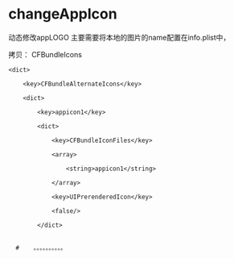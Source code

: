 # changeAppIcon
动态修改appLOGO 主要需要将本地的图片的name配置在info.plist中，

拷贝：
 <key>CFBundleIcons</key>
 
    <dict>
    
        <key>CFBundleAlternateIcons</key>
        
        <dict>
        
            <key>appicon1</key>
            
            <dict>
            
                <key>CFBundleIconFiles</key>
                
                <array>
                
                    <string>appicon1</string>
                    
                </array>
                
                <key>UIPrerenderedIcon</key>
                
                <false/>
                
            </dict>
            
          
      #    。。。。。。。。。。
